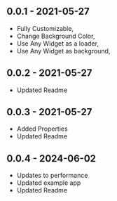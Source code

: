## 0.0.1 - 2021-05-27

* Fully Customizable,
* Change Background Color,
* Use Any Widget as a loader,
* Use Any Widget as background,

## 0.0.2 - 2021-05-27

* Updated Readme

## 0.0.3 - 2021-05-27

* Added Properties
* Updated Readme

## 0.0.4 - 2024-06-02

* Updates to performance
* Updated example app
* Updated Readme


